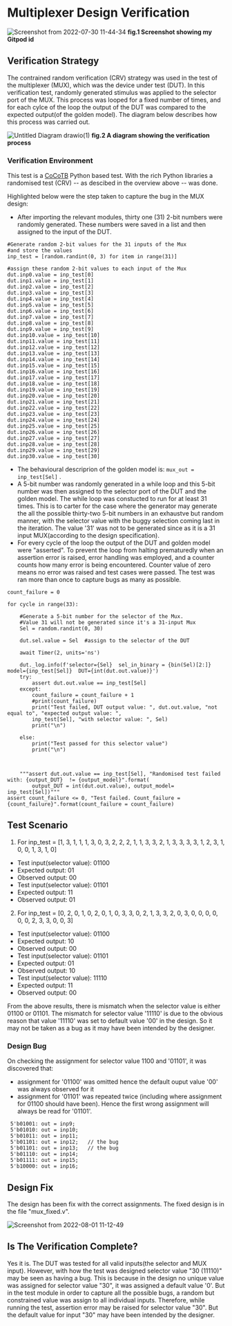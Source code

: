 # Multiplexer Design Verification
![Screenshot from 2022-07-30 11-44-34](https://user-images.githubusercontent.com/41594627/181907886-8d0b0b63-9384-43e4-8708-5a7792590389.png)
                                                **fig.1 Screenshot showing my Gitpod id**



## Verification Strategy
The contrained random verification (CRV) strategy was used in the test of the multiplexer (MUX), which was the device under test (DUT). In this verification test, randomly generated stimulus was applied to the selector port of the MUX. This process was looped for a fixed number of times, and for each cylce of the loop the output of the DUT was compared to the expected output(of the golden model). The diagram below describes how this process was carried out.


![Untitled Diagram drawio(1)](https://user-images.githubusercontent.com/41594627/182087295-93d9480f-d239-4f8c-b094-16f05cdf8452.png)
                                                 **fig.2 A diagram showing the verification process**


### Verification Environment
This test is a [CoCoTB](https://www.cocotb.org/) Python based test. With the rich Python libraries a randomised test (CRV) -- as descibed in the overview above -- was done.

Highlighted below were the step taken to capture the bug in the MUX design:
- After importing the relevant modules, thirty one (31) 2-bit numbers were randomly generated. These numbers were saved in a list and then assigned to the input of the DUT.


```
#Generate random 2-bit values for the 31 inputs of the Mux
#and store the values
inp_test = [random.randint(0, 3) for item in range(31)]

#assign these random 2-bit values to each input of the Mux
dut.inp0.value = inp_test[0]
dut.inp1.value = inp_test[1]
dut.inp2.value = inp_test[2]
dut.inp3.value = inp_test[3]
dut.inp4.value = inp_test[4]
dut.inp5.value = inp_test[5]
dut.inp6.value = inp_test[6]
dut.inp7.value = inp_test[7]
dut.inp8.value = inp_test[8]
dut.inp9.value = inp_test[9]
dut.inp10.value = inp_test[10]
dut.inp11.value = inp_test[11]
dut.inp12.value = inp_test[12]
dut.inp13.value = inp_test[13]
dut.inp14.value = inp_test[14]
dut.inp15.value = inp_test[15]
dut.inp16.value = inp_test[16]
dut.inp17.value = inp_test[17]
dut.inp18.value = inp_test[18]
dut.inp19.value = inp_test[19]
dut.inp20.value = inp_test[20]
dut.inp21.value = inp_test[21]
dut.inp22.value = inp_test[22]
dut.inp23.value = inp_test[23]
dut.inp24.value = inp_test[24]
dut.inp25.value = inp_test[25]
dut.inp26.value = inp_test[26]
dut.inp27.value = inp_test[27]
dut.inp28.value = inp_test[28]
dut.inp29.value = inp_test[29]
dut.inp30.value = inp_test[30]
```
- The behavioural descriprion of the golden model is: `mux_out = inp_test[Sel]` .
- A 5-bit number was randomly generated in a while loop and this 5-bit number was then assigned to the selector port of the DUT and the golden model. The while loop was constucted to run for at least 31 times. This is to carter for the case where the generator may generate the all the possible thirty-two 5-bit numbers in an exhaustve but random manner, with the selector value with the buggy selection coming last in the iteration. The value '31' was not to be generated since as it is a 31 input MUX(according to the design specification).
- For every cycle of the loop the output of the DUT and golden model were "asserted". To prevent the loop from halting prematuredly when an assertion error is raised, error handling was employed, and a counter counts how many error is being encountered. Counter value of zero  means no error was raised and test cases were passed. The test was ran more than once to capture bugs as many as possible.



```
count_failure = 0

for cycle in range(33):

    #Generate a 5-bit number for the selector of the Mux.
    #Value 31 will not be generated since it's a 31-input Mux 
    Sel = random.randint(0, 30)

    dut.sel.value = Sel  #assign to the selector of the DUT

    await Timer(2, units='ns')

    dut._log.info(f'selector={Sel}  sel_in_binary = {bin(Sel)[2:]} model={inp_test[Sel]}  DUT={int(dut.out.value)}')
    try:
        assert dut.out.value == inp_test[Sel]
    except:
        count_failure = count_failure + 1
        #print(count_failure)
        print("Test failed, DUT output value: ", dut.out.value, "not equal to", "expected output value: ",
        inp_test[Sel], "with selector value: ", Sel)
        print("\n")

    else:
        print("Test passed for this selector value")
        print("\n")



    """assert dut.out.value == inp_test[Sel], "Randomised test failed with: {output_DUT}  != {output_model}".format(
        output_DUT = int(dut.out.value), output_model= inp_test[Sel])"""
assert count_failure <= 0, "Test failed. Count_failure = {count_failure}".format(count_failure = count_failure)
```

## Test Scenario
1. For inp_test = [1, 3, 1, 1, 1, 3, 0, 3, 2, 2, 2, 1, 1, 3, 3, 2, 1, 3, 3, 3, 3, 1, 2, 3, 1, 0, 0, 1, 3, 1, 0]
- Test input(selector value): 01100
- Expected output: 01
- Observed output: 00
- Test input(selector value): 01101
- Expected output: 11
- Observed output: 01

2. For inp_test = [0, 2, 0, 1, 0, 2, 0, 1, 0, 3, 3, 0, 2, 1, 3, 3, 2, 0, 3, 0, 0, 0, 0, 0, 0, 2, 3, 3, 0, 0, 3]
- Test input(selector value): 01100
- Expected output: 10
- Observed output: 00
- Test input(selector value): 01101
- Expected output: 01
- Observed output: 10
- Test input(selector value): 11110
- Expected output: 11
- Observed output: 00

From the above results, there is mismatch when the selector value is either 01100 or 01101. The mismatch for selector value '11110' is due to the obvious reason that value '11110' was set to default value '00' in the design. So it may not be taken as a bug as it may have been intended by the designer.

### Design Bug
On checking the assignment for selector value 1100 and '01101', it was discovered that:
- assignment for '01100' was omitted hence the default ouput value '00' was always observed for it
- assignment for '01101' was repeated twice (including where assignment for 01100 should have been). Hence the first wrong assignment will always be read for '01101'.

```
 5'b01001: out = inp9;  
 5'b01010: out = inp10;
 5'b01011: out = inp11;
 5'b01101: out = inp12;   // the bug
 5'b01101: out = inp13;   // the bug
 5'b01110: out = inp14;
 5'b01111: out = inp15;
 5'b10000: out = inp16;
 ```
## Design Fix
The design has been fix with the correct assignments. The fixed design is in the file "mux_fixed.v".


![Screenshot from 2022-08-01 11-12-49](https://user-images.githubusercontent.com/41594627/182134087-56ab608d-5746-4275-8b58-b470fa02fc1d.png)




## Is The Verification Complete?
Yes it is. The DUT was tested for all valid inputs(the selector and MUX input). However, with how the test was designed selector value "30 (11110)" may be seen as having a bug. This is because in the design no unique value was assigned for selector value "30", it was assigned a default value '0'. But in the test module in order to capture all the possible bugs, a random but constrained value was assign to all individual inputs. Therefore, while running the test, assertion error may be raised for selector value "30". But the default value for input "30" may have been intended by the designer.
